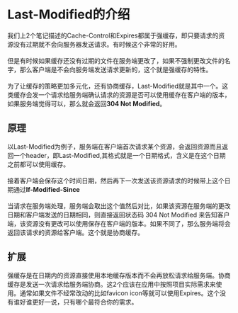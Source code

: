 # Last-Modified的介绍
我们上2个笔记描述的Cache-Control和Expires都属于强缓存，即只要请求的资源没有过期就不会向服务器发送请求。有时候这个非常的好用。
<br /><br />
但是有时候如果缓存还没有过期的文件在服务端更改了，如果不强制更改文件的名字，那么客户端是不会向服务端发送请求更新的，这个就是强缓存的特性。
<br /><br />
为了让缓存的策略更加多元化，还有协商缓存，Last-Modified就是其中一个。这类缓存会发一个请求给服务端确认请求的资源是否可以使用缓存在客户端的版本，如果服务端觉得可以，那么就会返回**304 Not Modified**。

## 原理
以Last-Modified为例子，服务端在客户端首次请求某个资源，会返回资源而且返回一个header，即Last-Modified,其格式就是一个日期格式，含义是在这个日期之前都可以使用缓存。
<br /><br />
接着客户端会保存这个时间日期，然后再下一次发送该资源请求的时候带上这个日期通过**If-Modified-Since**
<br/><br/>
当请求在服务端处理，服务端会取出这个值然后对比，如果该资源在服务端的更改日期和客户端发送的日期相同，则直接返回状态码 304 Not Modified 来告知客户端，该资源没有更改可以使用保存在客户端的版本。如果不同了，那么服务端将会返回该请求的资源给客户端。这个就是协商缓存。

## 扩展
强缓存是在日期内的资源直接使用本地缓存版本而不会再放松请求给服务端。协商缓存是发送一次请求给服务端协商。这2个应该在应用中按照项目实际需求来使用。通常如果文件不经常改动的比如favicon icon等就可以使用Expires。这个没有谁好谁更好一说，只有哪个最符合你的需求。